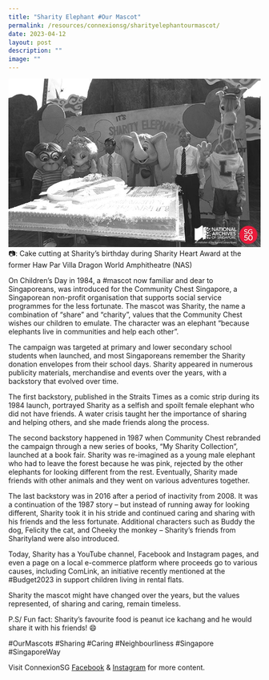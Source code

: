 ```yaml
---
title: "Sharity Elephant #Our Mascot"
permalink: /resources/connexionsg/sharityelephantourmascot/
date: 2023-04-12
layout: post
description: ""
image: ""
---
```

![](/images/connexionsg/2023/community%20chest.jpg)
📷: Cake cutting at Sharity’s birthday during Sharity Heart Award at the former Haw Par Villa Dragon World Amphitheatre (NAS)

On Children’s Day in 1984, a #mascot now familiar and dear to Singaporeans, was introduced for the Community Chest Singapore, a Singaporean non-profit organisation that supports social service programmes for the less fortunate. The mascot was Sharity, the name a combination of “share” and “charity”, values that the Community Chest wishes our children to emulate. The character was an elephant “because elephants live in communities and help each other”.

The campaign was targeted at primary and lower secondary school students when launched, and most Singaporeans remember the Sharity donation envelopes from their school days. Sharity appeared in numerous publicity materials, merchandise and events over the years, with a backstory that evolved over time.

The first backstory, published in the Straits Times as a comic strip during its 1984 launch, portrayed Sharity as a selfish and spoilt female elephant who did not have friends. A water crisis taught her the importance of sharing and helping others, and she made friends along the process.

The second backstory happened in 1987 when Community Chest rebranded the campaign through a new series of books, “My Sharity Collection”, launched at a book fair. Sharity was re-imagined as a young male elephant who had to leave the forest because he was pink, rejected by the other elephants for looking different from the rest. Eventually, Sharity made friends with other animals and they went on various adventures together.

The last backstory was in 2016 after a period of inactivity from 2008. It was a continuation of the 1987 story – but instead of running away for looking different, Sharity took it in his stride and continued caring and sharing with his friends and the less fortunate. Additional characters such as Buddy the dog, Felicity the cat, and Cheeky the monkey – Sharity’s friends from Sharityland were also introduced.

Today, Sharity has a YouTube channel, Facebook and Instagram pages, and even a page on a local e-commerce platform where proceeds go to various causes, including ComLink, an initiative recently mentioned at the #Budget2023 in support children living in rental flats.

Sharity the mascot might have changed over the years, but the values represented, of sharing and caring, remain timeless.

P.S/ Fun fact: Sharity’s favourite food is peanut ice kachang and he would share it with his friends! 😄

#OurMascots #Sharing #Caring #Neighbourliness #Singapore #SingaporeWay

Visit ConnexionSG [Facebook](https://www.facebook.com/ConnexionSG) & [Instagram](https://www.instagram.com/connexionsg/) for more content.